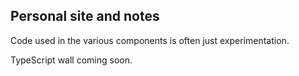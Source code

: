 ## Personal site and notes

Code used in the various components is often just experimentation.

TypeScript wall coming soon.
